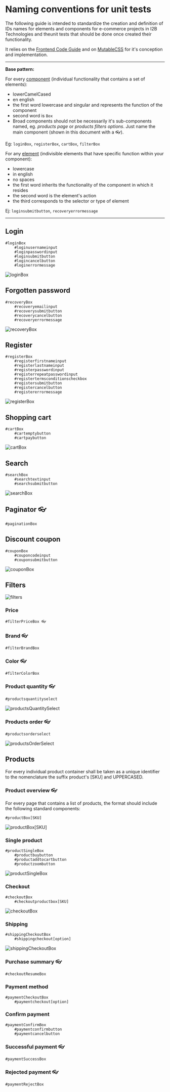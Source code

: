 Naming conventions for unit tests
=====


The following guide is intended to standardize the creation and definition of IDs names for elements and components for e-commerce projects in I2B Technologies and  theunit tests that should be done once created their functionality. 

It relies on the [Frontend Code Guide](frontend-guide_EN.md) and on [MutableCSS](mutable-css_EN.md) for it's conception and implementation.

---

**Base pattern:** 

For every [component](mutable-css_EN.md#components) (individual functionality that contains a set of elements):
- lowerCamelCased
- en english
- the first word lowercase and singular and represents the function of the component
- second word is `Box`
- Broad components should not be necessarily it's sub-components named, eg. *products page* or *products filters options*. Just name the main component (shown in this document with a 👓).

Eg: `loginBox`, `registerBox`, `cartBox`, `filterBox`

For any [element](mutable-css_EN.md#elements) (indivisible elements that have specific function within your component):
- lowercase
- in english
- no spaces
- the first word inherits the functionality of the component in which it resides
- the second word is the element's action
- the third corresponds to the selector or type of element

Ej: `loginsubmitbutton`, `recoveryerrormessage`

---

## Login
```
#loginBox
    #loginusernameinput
    #loginpasswordinput
    #loginsubmitbutton
    #logincancelbutton
    #loginerrormessage
```

![loginBox](https://raw.githubusercontent.com/I2BTech/guia-para-el-codigo-frontend/master/images/images/loginBox.png)

## Forgotten password
```
#recoveryBox
    #recoveryemailinput
    #recoverysubmitbutton
    #recoverycancelbutton
    #recoveryerrormessage
```

![recoveryBox](https://raw.githubusercontent.com/I2BTech/guia-para-el-codigo-frontend/master/images/images/recoveryBox.png)

## Register
```
#registerBox
    #registerfirstnameinput
    #registerlastnameinput
    #registerpasswordinput
    #registerrepeatpasswordinput
    #registertermsconditionscheckbox
    #registersubmitbutton
    #registercancelbutton
    #registererrormessage
```

![registerBox](https://raw.githubusercontent.com/I2BTech/guia-para-el-codigo-frontend/master/images/images/registerBox.png)

## Shopping cart

```
#cartBox
    #cartemptybutton
    #cartpaybutton
```

![cartBox](https://raw.githubusercontent.com/I2BTech/guia-para-el-codigo-frontend/master/images/images/cartBox.png)

## Search
```
#searchBox
    #searchtextinput
    #searchsubmitbutton
```

![searchBox](https://raw.githubusercontent.com/I2BTech/guia-para-el-codigo-frontend/master/images/images/searchBox.png)

## Paginator 👓
```
#paginationBox
```

## Discount coupon
```
#couponBox
    #couponcodeinput
    #couponsubmitbutton
```

![couponBox](https://raw.githubusercontent.com/I2BTech/guia-para-el-codigo-frontend/master/images/images/couponBox.png)

## Filters

![filters](https://raw.githubusercontent.com/I2BTech/guia-para-el-codigo-frontend/master/images/images/filters.png)

### Price
```
#filterPriceBox 👓
```

### Brand 👓
```
#filterBrandBox
```

### Color 👓
```
#filterColorBox
```

### Product quantity 👓
```
#productsquantityselect
```

![productsQuantitySelect](https://raw.githubusercontent.com/I2BTech/guia-para-el-codigo-frontend/master/images/images/productsQuantitySelect.png)

### Products order 👓
```
#productsorderselect
```

![productsOrderSelect](https://raw.githubusercontent.com/I2BTech/guia-para-el-codigo-frontend/master/images/images/productsOrderSelect.png)

## Products

For every individual product container shall be taken as a unique identifier to the nomenclature the suffix product's [SKU] and UPPERCASED.

### Product overview 👓

For every page that contains a list of products, the format should include the following standard components:

```
#productBox[SKU]
```

![productBox[SKU]](https://raw.githubusercontent.com/I2BTech/guia-para-el-codigo-frontend/master/images/images/productBox[SKU].png)

### Single product

```
#productSingleBox
    #productbuybutton
    #productaddtocartbutton
    #productzoombutton
```

![productSingleBox](https://raw.githubusercontent.com/I2BTech/guia-para-el-codigo-frontend/master/images/images/productSingleBox.png)

### Checkout

```
#checkoutBox
    #checkoutproductbox[SKU]
```

![checkoutBox](https://raw.githubusercontent.com/I2BTech/guia-para-el-codigo-frontend/master/images/images/checkoutBox.png)

### Shipping

```
#shippingCheckoutBox
    #shippingcheckout[option]
```

![shippingCheckoutBox](https://raw.githubusercontent.com/I2BTech/guia-para-el-codigo-frontend/master/images/images/shippingCheckoutBox.png)

### Purchase summary 👓

```
#checkoutResumeBox
```

### Payment method

```
#paymentCheckoutBox
	#paymentcheckout[option]
```

### Confirm payment

```
#paymentConfirmBox
	#paymentconfirmbutton
	#paymentcancelbutton
```

### Successful payment 👓

```
#paymentSuccessBox
```

### Rejected payment 👓

```
#paymentRejectBox
```

